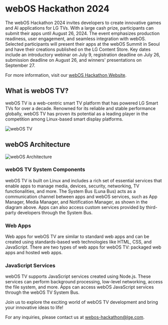 # webOS Hackathon 2024

The webOS Hackathon 2024 invites developers to create innovative games and AI applications for LG TVs. With a large cash prize, participants can submit their apps until August 26, 2024. The event emphasizes production readiness, user engagement, and seamless integration with webOS. Selected participants will present their apps at the webOS Summit in Seoul and have their creations published on the LG Content Store. Key dates include an introductory webinar on July 9, registration deadline on July 26, submission deadline on August 26, and winners' presentations on September 27.

For more information, visit our [webOS Hackathon Website](http://weboshackathon.lge.com).

## What is webOS TV?

webOS TV is a web-centric smart TV platform that has powered LG Smart TVs for over a decade. Renowned for its reliable and stable performance globally, webOS TV has proven its potential as a leading player in the competition among Linux-based smart display platforms.

![webOS TV](https://github.com/youngheoncho/webos-hackathon/assets/111717000/87b55e8a-f9bc-42c9-b0c9-ef00817c33f3)

## webOS Architecture

![webOS Architecture](https://github.com/youngheoncho/webos-hackathon/assets/111717000/88f9c8f2-1c53-4cfc-9056-2ce268063b4f)

### webOS TV System Components

webOS TV is built on Linux and includes a rich set of essential services that enable apps to manage media, devices, security, networking, TV functionalities, and more. The System Bus (Luna Bus) acts as a communication channel between apps and webOS services, such as App Manager, Media Manager, and Notification Manager, as shown in the diagram above. Apps can also access custom services provided by third-party developers through the System Bus.

### Web Apps

Web apps for webOS TV are similar to standard web apps and can be created using standards-based web technologies like HTML, CSS, and JavaScript. There are two types of web apps for webOS TV: packaged web apps and hosted web apps.

### JavaScript Services

webOS TV supports JavaScript services created using Node.js. These services can perform background processing, low-level networking, access the file system, and more. Apps can access webOS JavaScript services through the webOS TV System Bus.

Join us to explore the exciting world of webOS TV development and bring your innovative ideas to life!

For any inquiries, please contact us at [webos-hackathon@lge.com](mailto:webos-hackathon@lge.com).
